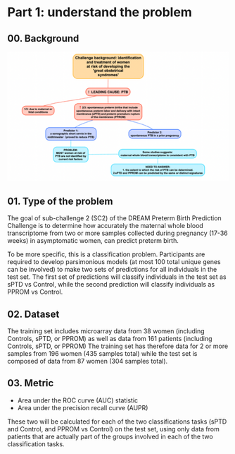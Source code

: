 # Part 1: understand the problem
## 00. Background
![avatar](https://github.com/Cecilia-xu/DREAM_SUB2/blob/master/background.png)
## 01. Type of the problem
The goal of sub-challenge 2 (SC2) of the DREAM Preterm Birth Prediction Challenge is to determine how accurately the maternal whole blood transcriptome from two or more samples collected during pregnancy (17-36 weeks) in asymptomatic women, can predict preterm birth.
 
To be more specific, this is a classification problem. Participants are required to develop parsimonious models (at most 100 total unique genes can be involved) to make two sets of predictions for all individuals in the test set. The first set of predictions will classify individuals in the test set as sPTD vs Control, while the second prediction will classify individuals as PPROM vs Control.

## 02. Dataset
The training set includes microarray data from 38 women (including Controls, sPTD, or PPROM) as  well as data from 161 patients  (including Controls, sPTD, or PPROM) The training set has therefore data for 2 or more samples from 196 women (435 samples total) while the test set is composed of data from 87 women (304 samples total).

## 03. Metric
- Area under the ROC curve (AUC) statistic 
- Area under the precision recall curve (AUPR) 

These two will be calculated for each of the two classifications tasks (sPTD and Control, and PPROM vs Control) on the test set, using only data from patients that are actually part of the groups involved in each of the two classification tasks. 
